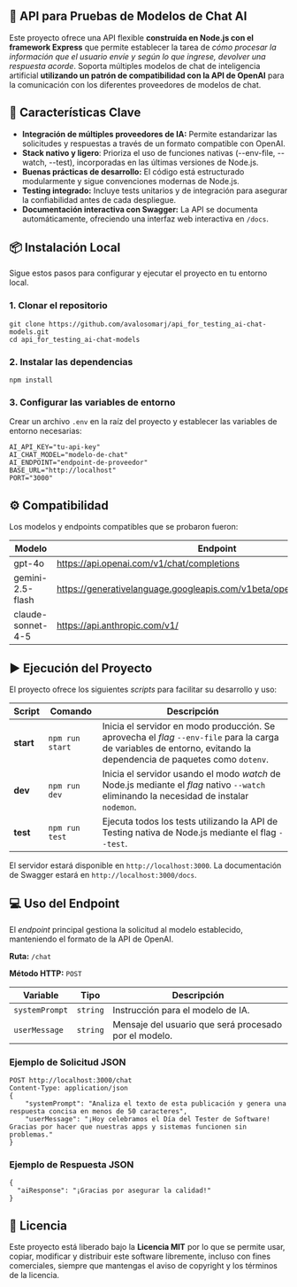## 🤖 API para Pruebas de Modelos de Chat AI
Este proyecto ofrece una API flexible **construída en Node.js con el framework Express** que permite establecer la tarea de *cómo procesar la información que el usuario envíe y según lo que ingrese, devolver una respuesta acorde*. Soporta múltiples modelos de chat de inteligencia artificial **utilizando un patrón de compatibilidad con la API de OpenAI** para la comunicación con los diferentes proveedores de modelos de chat.

## 🔑 Características Clave
* **Integración de múltiples proveedores de IA:** Permite estandarizar las solicitudes y respuestas a través de un formato compatible con OpenAI.
* **Stack nativo y ligero**: Prioriza el uso de funciones nativas (--env-file, --watch, --test), incorporadas en las últimas versiones de Node.js.
* **Buenas prácticas de desarrollo:** El código está estructurado modularmente y sigue convenciones modernas de Node.js.
* **Testing integrado:** Incluye tests unitarios y de integración para asegurar la confiabilidad antes de cada despliegue.
* **Documentación interactiva con Swagger:** La API se documenta automáticamente, ofreciendo una interfaz web interactiva en `/docs`.

## 📦 Instalación Local
Sigue estos pasos para configurar y ejecutar el proyecto en tu entorno local.

### 1. Clonar el repositorio
```
git clone https://github.com/avalosomarj/api_for_testing_ai-chat-models.git
cd api_for_testing_ai-chat-models
```

### 2. Instalar las dependencias
```
npm install
```

### 3. Configurar las variables de entorno
Crear un archivo `.env` en la raíz del proyecto y establecer las variables de entorno necesarias:

```
AI_API_KEY="tu-api-key"
AI_CHAT_MODEL="modelo-de-chat"
AI_ENDPOINT="endpoint-de-proveedor"
BASE_URL="http://localhost"
PORT="3000"
```

## ⚙️ Compatibilidad
Los modelos y endpoints compatibles que se probaron fueron:

| Modelo        | Endpoint      |
| ------------- | ------------- |
| gpt-4o | https://api.openai.com/v1/chat/completions |
| gemini-2.5-flash | https://generativelanguage.googleapis.com/v1beta/openai/chat/completions |
| claude-sonnet-4-5 | https://api.anthropic.com/v1/ |

## ▶️ Ejecución del Proyecto
El proyecto ofrece los siguientes *scripts* para facilitar su desarrollo y uso:

| Script | Comando | Descripción |
| --- | --- | --- |
| **start** | `npm run start` | Inicia el servidor en modo producción. Se aprovecha el *flag* `--env-file` para la carga de variables de entorno, evitando la dependencia de paquetes como `dotenv`. |
| **dev** | `npm run dev` | Inicia el servidor usando el modo *watch* de Node.js mediante el *flag* nativo `--watch` eliminando la necesidad de instalar `nodemon`. |
| **test** | `npm run test` | Ejecuta todos los tests utilizando la API de Testing nativa de Node.js mediante el flag `--test`. |

El servidor estará disponible en `http://localhost:3000`. La documentación de Swagger estará en `http://localhost:3000/docs`.

## 💻 Uso del Endpoint
El *endpoint* principal gestiona la solicitud al modelo establecido, manteniendo el formato de la API de OpenAI.

**Ruta:** `/chat`

**Método HTTP:** `POST`

| Variable | Tipo | Descripción |
| --- | --- | --- |
| `systemPrompt` | `string` | Instrucción para el modelo de IA. |
| `userMessage` | `string` | Mensaje del usuario que será procesado por el modelo. |

### Ejemplo de Solicitud JSON
```
POST http://localhost:3000/chat
Content-Type: application/json
{
    "systemPrompt": "Analiza el texto de esta publicación y genera una respuesta concisa en menos de 50 caracteres",
    "userMessage": "¡Hoy celebramos el Día del Tester de Software! Gracias por hacer que nuestras apps y sistemas funcionen sin problemas."
}
```

### Ejemplo de Respuesta JSON
```
{
  "aiResponse": "¡Gracias por asegurar la calidad!"
}
```

## 📜 Licencia
Este proyecto está liberado bajo la **Licencia MIT** por lo que se permite usar, copiar, modificar y distribuir este software libremente, incluso con fines comerciales, siempre que mantengas el aviso de copyright y los términos de la licencia.